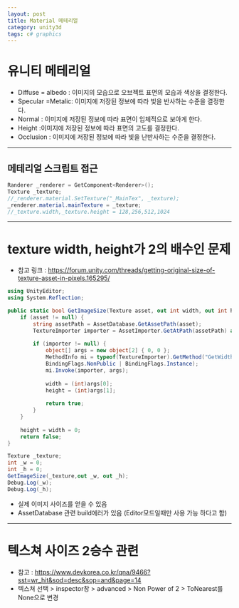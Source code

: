 ```yaml
---
layout: post
title: Material 메테리얼
category: unity3d
tags: c# graphics
---
```


# 유니티 메테리얼

* Diffuse = albedo : 이미지의 모습으로 오브젝트 표면의 모습과 색상을 결정한다.
* Specular =Metalic: 이미지에 저장된 정보에 따라 빛을 반사하는 수준을 결정한다.
* Normal : 이미지에 저장된 정보에 따라 표면이 입체적으로 보아게 한다.
* Height :이미지에 저장된 정보에 따라 표면의 고도를 결정한다.
* Occlusion : 이미지에 저장된 정보에 따라 빛을 난반사하는 수준을 결정한다.

---

## 메테리얼 스크립트 접근
```c#
Randerer _renderer = GetComponent<Renderer>();
Texture _texture;
//_renderer.material.SetTexture("_MainTex", _texture);
_renderer.material.mainTexture = _texture;
//_texture.width,_texture.height = 128,256,512,1024
```

---

# texture width, height가 2의 배수인 문제

* 참고 링크 : https://forum.unity.com/threads/getting-original-size-of-texture-asset-in-pixels.165295/

```c#
using UnityEditor;
using System.Reflection;

public static bool GetImageSize(Texture asset, out int width, out int height) {
    if (asset != null) {
        string assetPath = AssetDatabase.GetAssetPath(asset);
        TextureImporter importer = AssetImporter.GetAtPath(assetPath) as TextureImporter;
 
        if (importer != null) {
            object[] args = new object[2] { 0, 0 };
            MethodInfo mi = typeof(TextureImporter).GetMethod("GetWidthAndHeight",
            BindingFlags.NonPublic | BindingFlags.Instance);
            mi.Invoke(importer, args);
 
            width = (int)args[0];
            height = (int)args[1];
 
            return true;
        }
    }
 
    height = width = 0;
    return false;
}

Texture _texture;
int _w = 0;
int _h = 0;
GetImageSize(_texture,out _w, out _h);
Debug.Log(_w);
Debug.Log(_h);

```
* 실제 이미지 사이즈를 얻을 수 있음
* AssetDatabase 관련 build에러가 있음 (Editor모드일때만 사용 가능 하다고 함)

---

# 텍스쳐 사이즈 2승수 관련
* 참고 : https://www.devkorea.co.kr/qna/9466?sst=wr_hit&sod=desc&sop=and&page=14
* 텍스쳐 선택 > inspector창 > advanced > Non Power of 2 > ToNearest를 None으로 변경